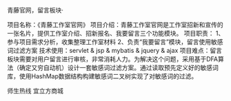 青藤官网，留言板块·

项目名称：《青藤工作室官网》
项目介绍：青藤工作室官网是工作室招新和宣传的一张名片，提供工作室介绍、招新报名、我要留言三个功能模块。
项目职责：
1、参与项目需求分析，收集整理工作室材料
2、负责“我要留言”模块，留言使用敏感词过滤方案
技术使用：servlet & jsp & mybatis & jquery & ajax
项目难点：留言板块需要对用户留言进行审核，非常消耗人力。为解决这个问题，采用基于DFA算法（确定又穷自动机）设计一套敏感词过滤方案。通过读取预先定义好的敏感词库，使用HashMap数据结构构建敏感词二叉树实现了对敏感词的过滤。


师生热线
宜立方商城